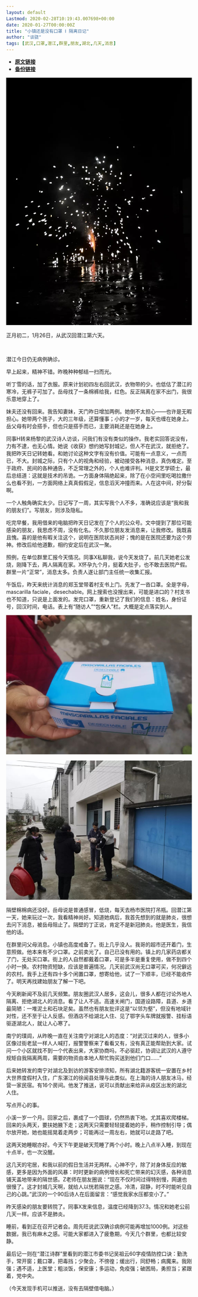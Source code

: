 ```yaml
---
layout: default
Lastmod: 2020-02-28T10:19:43.007698+00:00
date: 2020-01-27T00:00:00Z
title: "小镇还是没有口罩 Ⅰ 隔离日记"
author: "谈骁"
tags: [武汉,口罩,潜江,群里,朋友,湖北,几天,消息]
---
```


* [**原文链接**](https://mp.weixin.qq.com/s/AMmhZSoqLpVoufBKPAt1Xw)
* [**备份链接**](http://archive.ph/movov)


  

![](/images/post/d689ee7c00db9ce8173db9cd94158ad8.jpg)

  

正月初二，1月26日，从武汉回潜江第六天。

​​​  

潜江今日仍无病例确诊。

早上起来，精神不错。昨晚种种郁结一扫而光。

听丁雪的话，加了衣服。原来计划初四左右回武汉，衣物带的少。也低估了潜江的寒冷，无裤子可加了。岳母找了一条棉裤给我，红色。反正隔离在家不出门，我很乐意地穿上了。

妹夫还没有回来。我告知妻妹，天门昨日增加两例。她倒不太担心——也许是无暇担心。她带两个孩子，大的三年级，还算懂事；小的才一岁，每天也缠在她身上。岳父母有时会搭手，但也只是搭手而已，主要消耗还是在她身上。

同事H转来杨黎的武汉诗人访谈，问我们有没有类似的操作。我老实回答说​没有，力有不逮，也无心情。她说《收获》想约她写封城记，但人不在武汉，就拒绝了。我把昨天日记转她看。和她讨论这种文字有没有价值。可能有一点意义，一点而已，不大。封城之际，只有个人的视角和经验，被动接受各种消息，真伪难定。至于政府、民间的各种通告，不乏常理之外的，个人也难评判。H是文艺学硕士，最后总结道：这就是技术的吊诡。一方面身体隔绝起来，除了在小空间里吃喝拉撒什么也看不到，一方面网络上真真假假足，信息滔天冲撞而来。人在这中间，好分裂啊。

一个人触角确实太少。日记写了一周，其实写我个人不多，准确说应该是“我和我的朋友们”。写朋友，则涉及隐私。

吃完早餐，我用借来的电脑把昨天日记发在了个人的公众号。文中提到了那位可能感染的朋友，我思虑不周，没有化名。不久那位朋友发消息来，让我修改。我既喜且愧。喜的是他有暇关注这个，说明在医院状态尚好；愧的是在医院还要为这个劳神。修改后给他道歉，相约安定后在武汉一聚。

照例，在单位群里汇报今天情况。同事X私聊我，说今天发烧了。前几天她老公发烧，刚降下去，两人隔离在家。X怀孕九个月，挺着大肚子，也不敢去医院产假。群里一片“正常”，消息太多。负责人遂让部门主任统一收集汇报。

午饭后，昨天来统计消息的郑玉堂带着村支书上门。先发了一沓口罩。全是字母，mascarilla faciale，desechable。网上搜索也没搜出来，可能是进口的？村支书也不知道，只说是上面发的。发完口罩，重新登记了我们的信息：姓名，身份证号，回汉时间，电话。表上有“随访人”“包保人”栏。大概是定点落实到人。

![](/images/post/3b437a26e43161bcc9c01bb5576e1a1e.jpg)

![](/images/post/7ead8d0a2d056481795e467c12f9f99b.jpg)

隔壁棉棉病还没好。岳母说是普通感冒，低烧，每天去杨市医院打吊瓶。回潜江第一天，她来玩过一次，我看精神尚好。知道她病后，我首先想到的就是肺炎，很想去问下消息，被岳母阻止了。隔壁的丁正说，肯定不是新冠肺炎。他是医生，我信他的话。

在群里问父母消息。小镇也高度戒备了。街上几乎没人。我哥的超市还开着门，生意照做。他本来有不少口罩。之前卖光了。自己已没有用的。镇上的几家药店都关了门，无处买口罩。街上的人自然都戴着口罩，可是多半是重复使用，做不到四个小时一换。农村物资短缺，应该是普遍情况。几天前武汉尚无口罩可买，何况僻远的农村。我手上还有四十多个闲置口罩，想寄给他，试了一下顺丰，已经不能收件了。明天再找建始朋友了解一下吧。

今天刷新闻不及前几天频繁。朋友圈武汉人居多，这会儿，很多人都在讨论外地人隔离、拒绝湖北人的消息。看了让人不适。高速关闸门，国道设路障，县道、乡道最简陋：一堆泥土和石块足矣。虽然也有朋友批评这是“以邻为壑”，但没有地域针对性，还不至于让人反感。但酒店不给湖北人住、见了鄂字头车牌就报警、挂标语驱逐湖北人，就让人心寒了。

南宁的璞闾，从昨晚一直在关注南宁对湖北人的态度：“对武汉过来的人，很多小区像过街老鼠一样人人喊打，报警警察来了看看又有，没有真正能帮助到大家。试问一个小区就找不到一个代表出来，大家协商吗，不必驱赶，协调让武汉的人遵守规矩自我隔离两周，需要的物资由本地人帮忙购买送到他们门口……”

后来她转发的南宁对湖北及到访的游客安排须知，所有湖北籍游客统一安置在乡村大世界度假村入住，广东湛江的徐闻县处理与此类似。在上海的诗人朋友冰马，经营一家民宿。有16个房间。他发了推送，说可以贡献出来给非从疫区出发的湖北人住。

写点开心的事。

小溪一岁一个月。回家之后，裹成了一个圆球，仍然热衷下地。尤其喜欢爬楼梯。回来的头两天，要扶她腋下走；这两天只需要轻轻提着她的手，稍作控制引导；偶尔放开她，她也能摇晃着走两步；可能再过一周左右，她就可以走路了吧。

这两天她睡眠亦好。今天下午更是破天荒睡了两个小时。晚上八点半入睡，到现在十点半，也一次没醒。

这几天的宅居，和我以前的假日生活并无两样。心神不宁，除了对身体反应的敏感，更多是因为外面的风暴：时时更新的病例增长和死亡带来的幻灭感，各种消息铺天盖地带来的隔世感。Z老师在朋友圈说：“现在不仅时间过得特别慢，网速也很慢了。这才封城几天啊，就给人以恍若隔世之感。冷清，寂静，时不时能听见自己的心跳。”武汉的一个90后诗人在后面留言：“感觉我家水压都变小了。”

昨天感染的朋友要转院了。同事X发来信息，温度已经降到37.3。情况和她老公前几天一样。应该不是肺炎。

睡前，看到正在召开记者会。周先旺说武汉确诊病例可能再增加1000例。对这些数据，我已有麻木之感。可能大家都进入了疲惫期，今天几个群里，也都比较安静。

最后记一则在“潜江诗群”里看到的潜江市委书记吴祖云60字疫情防控口诀：勤洗手，常开窗；戴口罩，把毒挡；少聚会，不徬徨；缓出行，同舒畅；病魔来。我刚强；遇不适，上医堂；粗淡饭，保安康；多运动，免疫强；破困局，勇担当；紧跟着，党中央。

（今天发现手机可以​推送，没有去隔壁借电脑。）

